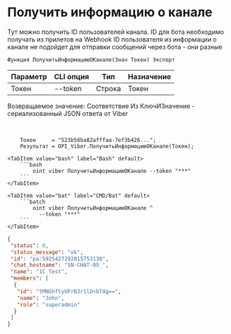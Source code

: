 ﻿---
sidebar_position: 2
---

# Получить информацию о канале
Тут можно получить ID пользователей канала. ID для бота необходимо получать из прилетов на Webhook ID пользователя из информации о канале не подойдет для отправки сообщений через бота - они разные



`Функция ПолучитьИнформациюОКанале(Знач Токен) Экспорт`

  | Параметр | CLI опция | Тип | Назначение |
  |-|-|-|-|
  | Токен | --token | Строка | Токен |

  
  Возвращаемое значение:   Соответствие Из КлючИЗначение - сериализованный JSON ответа от Viber

<br/>




```bsl title="Пример кода"
    Токен     = "523b58ba82afffaa-7ef3b426...";
    Результат = OPI_Viber.ПолучитьИнформациюОКанале(Токен);
```
    

 <Tabs>
  
    <TabItem value="bash" label="Bash" default>
        ```bash
            oint viber ПолучитьИнформациюОКанале --token "***"
        ```
    </TabItem>
  
    <TabItem value="bat" label="CMD/Bat" default>
        ```batch
            oint viber ПолучитьИнформациюОКанале ^
              --token "***"
        ```
    </TabItem>
</Tabs>


```json title="Результат"
{
 "status": 0,
 "status_message": "ok",
 "id": "pa:5925427292815753130",
 "chat_hostname": "SN-CHAT-05_",
 "name": "1C Test",
 "members": [
  {
   "id": "tMNGhftyUPrB3r1lD+bT4g==",
   "name": "John",
   "role": "superadmin"
  }
 ]
}
```
